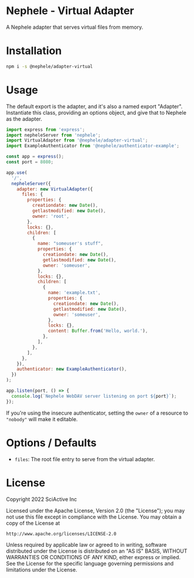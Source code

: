 # Nephele - Virtual Adapter

A Nephele adapter that serves virtual files from memory.

# Installation

```sh
npm i -s @nephele/adapter-virtual
```

# Usage

The default export is the adapter, and it's also a named export "Adapter". Instantiate this class, providing an options object, and give that to Nephele as the adapter.

```js
import express from 'express';
import nepheleServer from 'nephele';
import VirtualAdapter from '@nephele/adapter-virtual';
import ExampleAuthenticator from '@nephele/authenticator-example';

const app = express();
const port = 8080;

app.use(
  '/',
  nepheleServer({
    adapter: new VirtualAdapter({
      files: {
        properties: {
          creationdate: new Date(),
          getlastmodified: new Date(),
          owner: 'root',
        },
        locks: {},
        children: [
          {
            name: "someuser's stuff",
            properties: {
              creationdate: new Date(),
              getlastmodified: new Date(),
              owner: 'someuser',
            },
            locks: {},
            children: [
              {
                name: 'example.txt',
                properties: {
                  creationdate: new Date(),
                  getlastmodified: new Date(),
                  owner: 'someuser',
                },
                locks: {},
                content: Buffer.from('Hello, world.'),
              },
            ],
          },
        ],
      },
    }),
    authenticator: new ExampleAuthenticator(),
  })
);

app.listen(port, () => {
  console.log(`Nephele WebDAV server listening on port ${port}`);
});
```

If you're using the insecure authenticator, setting the `owner` of a resource to `"nobody"` will make it editable.

# Options / Defaults

- `files`: The root file entry to serve from the virtual adapter.

# License

Copyright 2022 SciActive Inc

Licensed under the Apache License, Version 2.0 (the "License");
you may not use this file except in compliance with the License.
You may obtain a copy of the License at

    http://www.apache.org/licenses/LICENSE-2.0

Unless required by applicable law or agreed to in writing, software
distributed under the License is distributed on an "AS IS" BASIS,
WITHOUT WARRANTIES OR CONDITIONS OF ANY KIND, either express or implied.
See the License for the specific language governing permissions and
limitations under the License.
